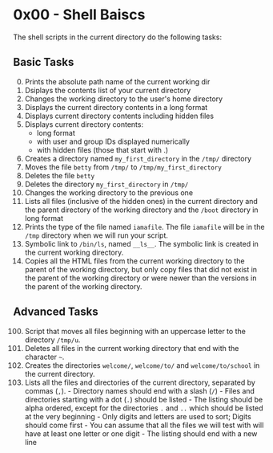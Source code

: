 # 0x00 - Shell Baiscs

The shell scripts in the current directory do the following tasks:

## Basic Tasks
0. Prints the absolute path name of the current working dir
1. Dsiplays the contents list of your current directory
2. Changes the working directory to the user's home directory
3. Displays the current directory contents in a long format
4. Displays current directory contents including hidden files
5. Displays current directory contents:
    - long format
    - with user and group IDs displayed numerically
    - with hidden files (those that start with .)
6. Creates a directory named `my_first_directory` in the  `/tmp/` directory
7. Moves the file `betty` from `/tmp/` to `/tmp/my_first_directory`
8. Deletes the file `betty`
9. Deletes the directory `my_first_directory` in `/tmp/`
10. Changes the working directory to the previous one
11. Lists all files (inclusive of the hidden ones) in the current directory and the
    parent directory of the working directory and the `/boot` directory in long format
12. Prints the type of the file named `iamafile`. The file `iamafile` will be in the
    `/tmp` directory when we will run your script.
13. Symbolic link to `/bin/ls`, named `__ls__`. The symbolic link is created in the current working directory.
14. Copies all the HTML files from the current working directory to the parent of the working directory, but only copy files that did not exist in the parent of the working directory or were newer than the versions in the parent of the working directory.

## Advanced Tasks
100. Script that moves all files beginning with an uppercase letter to the directory `/tmp/u`.
101. Deletes all files in the current working directory that end with the character `~`.
102. Creates the directories `welcome/`, `welcome/to/` and `welcome/to/school` in the current directory.
103. Lists all the files and directories of the current directory, separated by commas (`,`).
    - Directory names should end with a slash (`/`)
    - Files and directories starting with a dot (`.`) should be listed
    - The listing should be alpha ordered, except for the directories `.` and `..` which should be listed at the very beginning
    - Only digits and letters are used to sort; Digits should come first
    - You can assume that all the files we will test with will have at least one letter or one digit
    - The listing should end with a new line